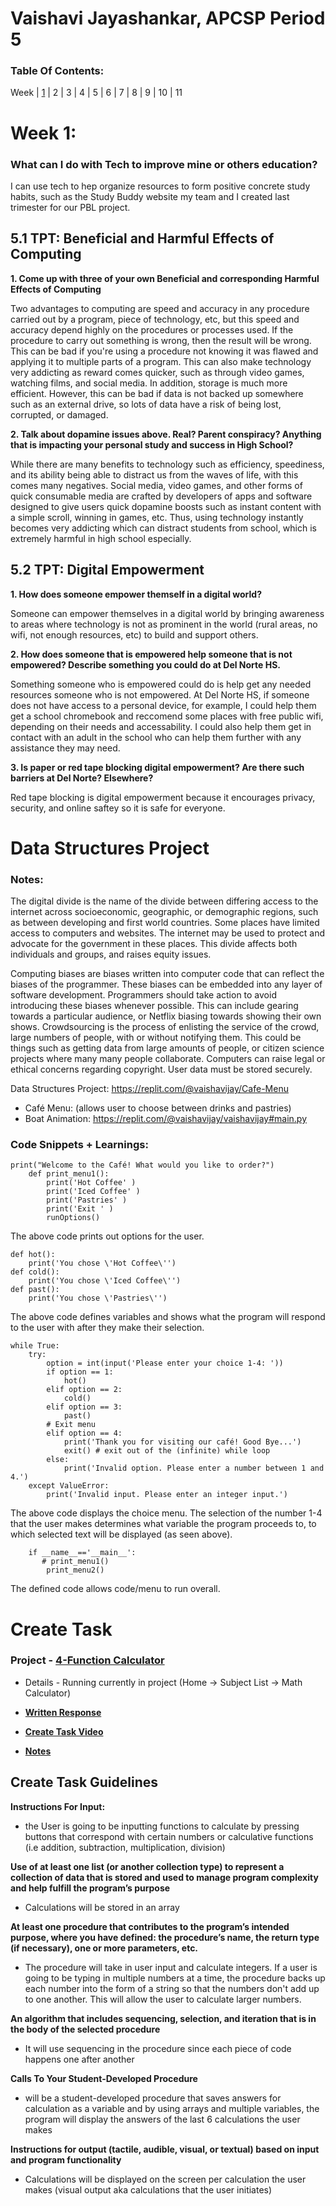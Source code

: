 # Vaishavi Jayashankar, APCSP Period 5

### Table Of Contents:
Week | [1](https://github.com/vaishavijay/vaishavijay.github.io/edit/main/README.md#week-) | 2 | 3 | 4 | 5 | 6 | 7 | 8 | 9 | 10 | 11

# Week 1: 

### What can I do with Tech to improve mine or others education? 

I can use tech to hep organize resources to form positive concrete study habits, such as the Study Buddy website my team and I created last trimester for our PBL project.

## 5.1 TPT: Beneficial and Harmful Effects of Computing

**1. Come up with three of your own Beneficial and corresponding Harmful Effects of Computing**

Two advantages to computing are speed and accuracy in any procedure carried out by a program, piece of technology, etc, but this speed and accuracy depend highly on the procedures or processes used. If the procedure to carry out something is wrong, then the result will be wrong. This can be bad if you're using a procedure not knowing it was flawed and applying it to multiple parts of a program. This can also make technology very addicting as reward comes quicker, such as through video games, watching films, and social media. In addition, storage is much more efficient. However, this can be bad if data is not backed up somewhere such as an external drive, so lots of data have a risk of being lost, corrupted, or damaged.

**2. Talk about dopamine issues above. Real? Parent conspiracy? Anything that is impacting your personal study and success in High School?**

While there are many benefits to technology such as efficiency, speediness, and its ability being able to distract us from the waves of life, with this comes many negatives. Social media, video games, and other forms of quick consumable media are crafted by developers of apps and software designed to give users quick dopamine boosts such as instant content with a simple scroll, winning in games, etc. Thus, using technology instantly becomes very addicting which can distract students from school, which is extremely harmful in high school especially.

## 5.2 TPT: Digital Empowerment

**1. How does someone empower themself in a digital world?**

Someone can empower themselves in a digital world by bringing awareness to areas where technology is not as prominent in the world (rural areas, no wifi, not enough resources, etc) to build and support others.

**2. How does someone that is empowered help someone that is not empowered? Describe something you could do at Del Norte HS.**

Something someone who is empowered could do is help get any needed resources someone who is not empowered. At Del Norte HS, if someone does not have access to a personal device, for example, I could help them get a school chromebook and reccomend some places with free public wifi, depending on their needs and accessability. I could also help them get in contact with an adult in the school who can help them further with any assistance they may need.

**3. Is paper or red tape blocking digital empowerment? Are there such barriers at Del Norte? Elsewhere?**

Red tape blocking is digital empowerment because it encourages privacy, security, and online saftey so it is safe for everyone.

# Data Structures Project

### Notes: 

The digital divide is the name of the divide between differing access to the internet across socioeconomic, geographic, or demographic regions, such as between developing and first world countries. Some places have limited access to computers and websites. The internet may be used to protect and advocate for the government in these places. This divide affects both individuals and groups, and raises equity issues. 

Computing biases are biases written into computer code that can reflect the biases of the programmer. These biases can be embedded into any layer of software development. Programmers should take action to avoid introducing these biases whenever possible. This can include gearing towards a particular audience, or Netflix biasing towards showing their own shows.
Crowdsourcing is the process of enlisting the service of the crowd, large numbers of people, with or without notifying them. This could be things such as getting data from large amounts of people, or citizen science projects where many many people collaborate. 
Computers can raise legal or ethical concerns regarding copyright.
User data must be stored securely.

Data Structures Project: https://replit.com/@vaishavijay/Cafe-Menu
* Café Menu: (allows user to choose between drinks and pastries)
* Boat Animation: https://replit.com/@vaishavijay/vaishavijay#main.py

### Code Snippets + Learnings: 

    print("Welcome to the Café! What would you like to order?")
        def print_menu1():
            print('Hot Coffee' )
            print('Iced Coffee' )
            print('Pastries' )
            print('Exit ' )
            runOptions()

The above code prints out options for the user.

    def hot():
        print('You chose \'Hot Coffee\'')
    def cold():
        print('You chose \'Iced Coffee\'')
    def past():
        print('You chose \'Pastries\'')

The above code defines variables and shows what the program will respond to the user with after they make their selection.

    while True:
        try:
            option = int(input('Please enter your choice 1-4: '))
            if option == 1:
                hot()
            elif option == 2:
                cold()
            elif option == 3:
                past()
            # Exit menu    
            elif option == 4:  
                print('Thank you for visiting our café! Good Bye...')
                exit() # exit out of the (infinite) while loop
            else:
                print('Invalid option. Please enter a number between 1 and 4.')
        except ValueError:
            print('Invalid input. Please enter an integer input.')

The above code displays the choice menu. The selection of the number 1-4 that the user makes determines what variable the program proceeds to, to which selected text will be displayed (as seen above).

        if __name__=='__main__':
           # print_menu1()
            print_menu2()

The defined code allows code/menu to run overall.

# Create Task

### Project - [4-Function Calculator](https://docs.google.com/document/d/1ihcfASxU-qed3BZCdALNmFjTqxmxcIAFpRq286g-K6c/edit?usp=sharing)

* Details - Running currently in project (Home -> Subject List -> Math Calculator) 

* [**Written Response**](https://docs.google.com/document/d/1-cEOgEqU7CdsWWhsyQlTJNcKnc2usHczHN845HUrJl4/edit)

* [**Create Task Video**](https://drive.google.com/file/d/1__l-X63cNrEr4FOH9hwNYXpQ8KkSDkqX/view?usp=sharing)

* [**Notes**](https://docs.google.com/document/d/1Avc5kdhr4JB_pN7sum7et9n1Zrrovus6btT_LmoVAKU/edit?usp=sharing)


## Create Task Guidelines

**Instructions For Input:**

* the User is going to be inputting functions to calculate by pressing buttons that correspond with certain numbers or calculative functions (i.e addition, subtraction, multiplication, division)

**Use of at least one list (or another collection type) to represent a collection of data that is stored and used to manage program complexity and help fulfill the program’s purpose**

* Calculations will be stored in an array

**At least one procedure that contributes to the program’s intended purpose, where you have defined: the procedure’s name, the return type (if necessary), one or more parameters, etc.**

* The procedure will take in user input and calculate integers. If a user is going to be typing in multiple numbers at a time, the procedure backs up each number into the form of a string so that the numbers don't add up to one another. This will allow the user to calculate larger numbers.

**An algorithm that includes sequencing, selection, and iteration that is in the body of the selected procedure**

* It will use sequencing in the procedure since each piece of code happens one after another

**Calls To Your Student-Developed Procedure**

* will be a student-developed procedure that saves answers for calculation as a variable and by using arrays and multiple variables, the program will display the answers of the last 6 calculations the user makes

**Instructions for output (tactile, audible, visual, or textual) based on input and program functionality**

* Calculations will be displayed on the screen per calculation the user makes (visual output aka calculations that the user initiates)

